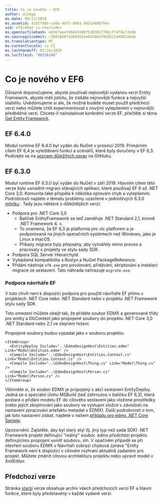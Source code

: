 ```yaml
---
title: Co je nového – EF6
author: divega
ms.date: 09/12/2019
ms.assetid: 41d1f86b-ce66-4bf2-8963-48514406fb4c
uid: ef6/what-is-new/index
ms.openlocfilehash: e0367aeefd682434bf520301776bcff4f0e72e06
ms.sourcegitcommit: c3b8386071d64953ee68788ef9d951144881a6ab
ms.translationtype: MT
ms.contentlocale: cs-CZ
ms.lasthandoff: 03/24/2020
ms.locfileid: "80136140"
---
```

# <a name="whats-new-in-ef6"></a>Co je nového v EF6

Důrazně doporučujeme, abyste používali nejnovější vydanou verzi Entity Framework, abyste měli jistotu, že získáte nejnovější funkce a nejvyšší stabilitu.
Uvědomujeme si ale, že možná budete muset použít předchozí verzi nebo můžete chtít experimentovat s novými vylepšeními v nejnovější předběžné verzi.
Chcete-li nainstalovat konkrétní verze EF, přečtěte si téma [Get Entity Framework](~/ef6/fundamentals/install.md).

## <a name="ef-640"></a>EF 6.4.0

Modul runtime EF 6.4.0 byl vydán do NuGet v prosinci 2019. Primárním cílem EF 6,4 je vyleštěnení funkcí a scénářů, které byly doručeny v EF 6,3. Podívejte se na [seznam důležitých oprav](https://github.com/dotnet/ef6/milestone/14?closed=1) na GitHubu.

## <a name="ef-630"></a>EF 6.3.0

Modul runtime EF 6.3.0 byl vydán do NuGet v září 2019. Hlavním cílem této verze bylo usnadnit migraci stávajících aplikací, které používají EF 6 až .NET Core 3,0. Komunita také přispěla k několika opravám chyb a vylepšením. Podrobnosti najdete v tématu problémy uzavřené v jednotlivých 6.3.0 [milníku](https://github.com/aspnet/EntityFramework6/milestones?state=closed) . Tady jsou některé z důležitějších verzí:

- Podpora pro .NET Core 3,0
  - Balíček EntityFramework se teď zaměřuje .NET Standard 2,1, kromě .NET Framework 4. x.
  - To znamená, že EF 6,3 je platforma pro víc platforem a je podporovaná na jiných operačních systémech než Windows, jako je Linux a macOS.
  - Příkazy migrace byly přepsány, aby vytvářely mimo proces a pracovaly s projekty ve stylu sady SDK.
- Podpora SQL Server HierarchyId.
- Vylepšená kompatibilita s Roslyn a NuGet PackageReference.
- Přidání nástroje `ef6.exe` pro povolování, přidávání, skriptování a instalaci migrace ze sestavení. Tato náhrada nahrazuje `migrate.exe`.

### <a name="ef-designer-support"></a>Podpora návrháře EF

V tuto chvíli není k dispozici podpora pro použití návrháře EF přímo v projektech .NET Core nebo .NET Standard nebo v projektu .NET Framework stylu sady SDK. 

Toto omezení můžete obejít tak, že přidáte soubor EDMX a generované třídy pro entity a DbContext jako propojené soubory do projektu .NET Core 3,0 .NET Standard nebo 2,1 ve stejném řešení.

Propojené soubory budou vypadat jako v souboru projektu:

``` csproj 
<ItemGroup>
  <EntityDeploy Include="..\EdmxDesignHost\Entities.edmx" Link="Model\Entities.edmx" />
  <Compile Include="..\EdmxDesignHost\Entities.Context.cs" Link="Model\Entities.Context.cs" />
  <Compile Include="..\EdmxDesignHost\Thing.cs" Link="Model\Thing.cs" />
  <Compile Include="..\EdmxDesignHost\Person.cs" Link="Model\Person.cs" />
</ItemGroup>
```

Všimněte si, že soubor EDMX je propojený s akcí sestavení EntityDeploy. Jedná se o speciální úlohu MSBuild (teď zahrnutou v balíčku EF 6,3), která postará o přidání modelu EF do cílového sestavení jako vložené prostředky (nebo jejich zkopírování jako soubory ve výstupní složce v závislosti na nastavení zpracování artefaktu metadat v EDMX). Další podrobnosti o tom, jak toto nastavení získat, najdete v našem [příkladu pro edmx .NET Core Sample](https://aka.ms/EdmxDotNetCoreSample).

Upozornění: Zajistěte, aby byl starý styl (tj. jiný typ než sada SDK) .NET Framework projekt definující "reálný" soubor. edmx _předchází_ projektu definujícímu propojení uvnitř souboru. sln. V opačném případě se při otevření souboru EDMX v Návrháři zobrazí chybová zpráva "Entity Framework není k dispozici v cílovém rozhraní aktuálně zadaném pro projekt. Můžete změnit cílovou architekturu projektu nebo upravit model v XmlEditor.

## <a name="past-releases"></a>Předchozí verze

Stránka [starší](past-releases.md) verze obsahuje archiv všech předchozích verzí EF a hlavní funkce, které byly představeny v každé vydané verzi.
